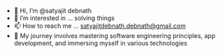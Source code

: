 - 👋 Hi, I’m @satyajit debnath
- 👀 I’m interested in ... solving things
- 📫 How to reach me ... satyajitdebnath.debnath@gmail.com
- 🌱 My journey involves mastering software engineering principles, app development, and immersing myself in various technologies
